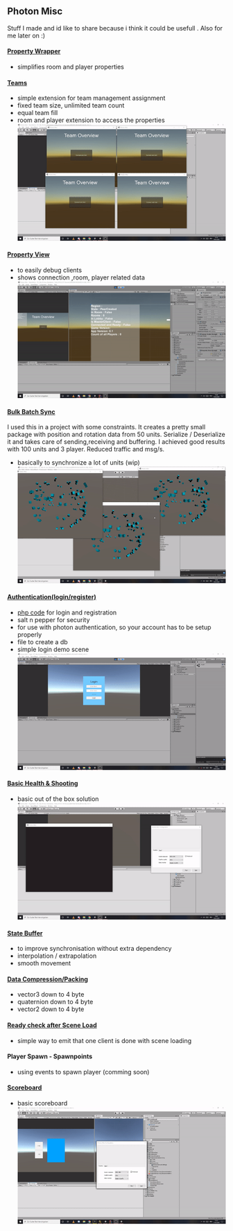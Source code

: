 ## Photon Misc

Stuff I made and id like to share because i think it could be usefull . Also for me later on :)


#### [Property Wrapper](https://github.com/SradnickDev/Photon-Misc/blob/master/Assets/Utilities/PropertyHelper.cs "Property Wrapper")
- simplifies room and player properties

#### [Teams](https://github.com/SradnickDev/Photon-Misc/tree/master/Assets/Teams/ "Teams")
- simple extension for team management assignment
- fixed team size, unlimited team count
- equal team fill
- room and player extension to access  the properties
![](img/Teams.gif)

#### [Property View](https://github.com/SradnickDev/Photon-Misc/tree/master/Assets/Utilities/Debug/ "Property View")
- to easily debug clients
- shows connection ,room, player related data
![](img/PropertyView.gif)

#### [Bulk Batch Sync](Assets/BulkSync/ "Bulk Batch Sync")
I used this in a project with some constraints.
It creates a pretty small package with position and rotation data from 50 units.
Serialize / Deserialize it and takes care of sending,receiving and buffering.
I achieved good results with 100 units and 3 player.
Reduced traffic and msg/s.
- basically to synchronize a lot of units
(wip)
![](img/BulkSync.gif)

#### [Authentication(login/register)](Assets/Login/ "Authentication(login/register)")
- [php code](PHPAccountFiles " php code") for login and registration
- salt n pepper for security
- for use with photon authentication, so your account has to be setup properly
- file to create a db
- simple login demo scene
![](img/Login.gif)

#### [Basic Health & Shooting](Assets/Player/ "Basic Health & Shooting")
- basic out of the box solution
![](img/HealthNShooting.gif)

####  [State Buffer](Assets/Utilities/General/StateBuffer.cs "StateBuffer")
- to improve synchronisation without extra dependency
- interpolation / extrapolation
- smooth movement

#### [Data Compression/Packing](Assets/Utilities/Compression.cs "Data Compression/Packing")
- vector3 down to 4 byte
- quaternion down to 4 byte
- vector2 down to 4 byte

#### [Ready check after Scene Load](Assets/Utilities/ReadyOnSceneLoaded.cs "Ready check after Scene Load")
- simple way to emit that one client is done with scene loading

#### Player Spawn - Spawnpoints
- using events to spawn player 
(comming soon)

#### [Scoreboard](Assets/Scoreboard/ "Scoreboard")
- basic scoreboard
![](img/Scoreboard.gif)
